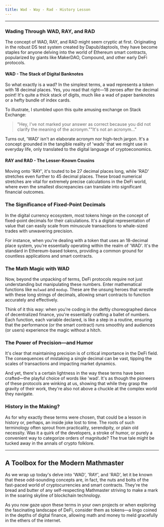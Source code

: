 ```yaml
---
title: Wad - Way - Rad - History Lesson
---
```


---

### Wading Through WAD, RAY, and RAD

The concept of WAD, RAY, and RAD might seem cryptic at first. Originating in the robust DS test system created by Dapub/daptools, they have become staples for anyone delving into the world of Ethereum smart contracts, popularized by giants like MakerDAO, Compound, and other early DeFi protocols.

#### WAD - The Stack of Digital Banknotes

So what exactly is a wad? In the simplest terms, a wad represents a token with 18 decimal places. Yes, you read that right—18 zeroes after the decimal point! It's quite a thick stack of digits, much like a wad of paper banknotes or a hefty bundle of index cards.

To illustrate, I stumbled upon this quite amusing exchange on Stack Exchange:

> "Hey, I've not marked your answer as correct because you did not clarify the meaning of the acronym.""It's not an acronym..."

Turns out, 'WAD' isn't an elaborate acronym nor high-tech jargon. It's a concept grounded in the tangible reality of 'wads' that we might use in everyday life, only translated to the digital language of cryptoeconomics.

#### RAY and RAD - The Lesser-Known Cousins

Moving onto 'RAY', it's touted to be 27 decimal places long, while 'RAD' stretches even further to 45 decimal places. These broad numerical stretches are vital for extremely precise calculations in the DeFi world, where even the smallest discrepancies can translate into significant financial outcomes.

### The Significance of Fixed-Point Decimals

In the digital currency ecosystem, most tokens hinge on the concept of fixed-point decimals for their calculations. It's a digital representation of value that can easily scale from minuscule transactions to whale-sized trades with unwavering precision.

For instance, when you're dealing with a token that uses an 18-decimal place system, you're essentially operating within the realm of 'WAD'. It's the standard in Ethereum-based tokens, providing a common ground for countless applications and smart contracts.

### The Math Magic with WAD

Now, beyond the unpacking of terms, DeFi protocols require not just understanding but manipulating these numbers. Enter mathematical functions like `mulwad` and `modup`. These are the unsung heroes that wrestle with these long strings of decimals, allowing smart contracts to function accurately and effectively.

Think of it this way: when you're coding in the deftly choreographed dance of decentralized finance, you're essentially crafting a ballet of numbers. Each function, each variable declared, is like a step in a routine, ensuring that the performance (or the smart contract) runs smoothly and audiences (or users) experience the magic without a hitch.

### The Power of Precision—and Humor

It's clear that maintaining precision is of critical importance in the DeFi field. The consequences of mistaking a single decimal can be vast, tipping the scales of transactions and impacting market dynamics.

And yet, there's a certain lightness in the way these terms have been crafted—the playful choice of words like 'wad'. It's as though the pioneers of these protocols are winking at us, showing that while they grasp the gravity of their work, they're also not above a chuckle at the complex world they navigate.

### History in the Making?

As for why exactly these terms were chosen, that could be a lesson in history or, perhaps, an inside joke lost to time. The roots of such terminology often sprout from practicality, serendipity, or plain old necessity. Was it a quirk of the developers, a stroke of humor, or purely a convenient way to categorize orders of magnitude? The true tale might be tucked away in the annals of crypto folklore.

---

## A Toolbox for the Modern Mathmaster

As we wrap up today's delve into 'WAD', 'RAY', and 'RAD', let it be known that these odd-sounding concepts are, in fact, the nuts and bolts of the fast-paced world of cryptocurrencies and smart contracts. They're the bread and butter of any self-respecting Mathmaster striving to make a mark in the soaring skyline of blockchain technology.

As you now gaze upon these terms in your own projects or when exploring the fascinating landscape of DeFi, consider them as tokens—a lingo coined in the depths of digital finance, allowing math and money to meld gracefully in the ethers of the internet.
